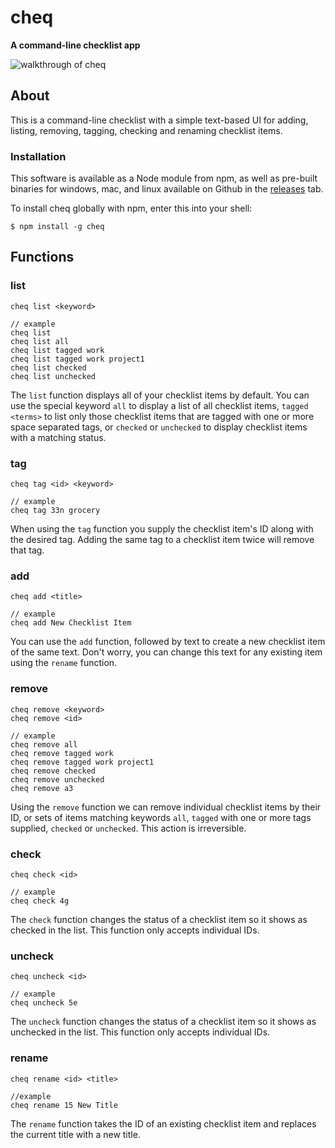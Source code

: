 # cheq

**A command-line checklist app**

![walkthrough of cheq](https://i.imgur.com/M06r5rG.gif)

## About

This is a command-line checklist with a simple text-based UI for adding, listing, removing, tagging, checking and renaming checklist items.

### Installation

This software is available as a Node module from npm, as well as pre-built binaries for windows, mac, and linux available on Github in the [releases](https://github.com/tomhodgins/cheq/releases/latest) tab.

To install cheq globally with npm, enter this into your shell:

```
$ npm install -g cheq
```

## Functions

### list

```
cheq list <keyword>

// example
cheq list
cheq list all
cheq list tagged work
cheq list tagged work project1
cheq list checked
cheq list unchecked
```

The `list` function displays all of your checklist items by default. You can use the special keyword `all` to display a list of all checklist items, `tagged <terms>` to list only those checklist items that are tagged with one or more space separated tags, or `checked` or `unchecked` to display checklist items with a matching status.

### tag

```
cheq tag <id> <keyword>

// example
cheq tag 33n grocery
```

When using the `tag` function you supply the checklist item's ID along with the desired tag. Adding the same tag to a checklist item twice will remove that tag.

### add

```
cheq add <title>

// example
cheq add New Checklist Item
```

You can use the `add` function, followed by text to create a new checklist item of the same text. Don't worry, you can change this text for any existing item using the `rename` function.

### remove

```
cheq remove <keyword>
cheq remove <id>

// example
cheq remove all
cheq remove tagged work
cheq remove tagged work project1
cheq remove checked
cheq remove unchecked
cheq remove a3
```

Using the `remove` function we can remove individual checklist items by their ID, or sets of items matching keywords `all`, `tagged` with one or more tags supplied, `checked` or `unchecked`. This action is irreversible.

### check

```
cheq check <id>

// example
cheq check 4g
```

The `check` function changes the status of a checklist item so it shows as checked in the list. This function only accepts individual IDs.

### uncheck

```
cheq uncheck <id>

// example
cheq uncheck 5e
```

The `uncheck` function changes the status of a checklist item so it shows as unchecked in the list. This function only accepts individual IDs.

### rename

```
cheq rename <id> <title>

//example
cheq rename 15 New Title
```

The `rename` function takes the ID of an existing checklist item and replaces the current title with a new title.
